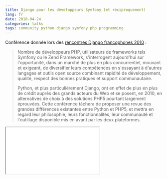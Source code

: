 ```yaml
---
title: Django pour les développeurs Symfony (et réciproquement)
lang: fr
date: 2010-04-24
categories: talks
tags: community python django symfony php programming
---
```


Conférence donnée lors des [rencontres Django francophones 2010](http://rencontres.django-fr.org/2010/)&nbsp;:

> Nombre de développeurs PHP, utilisateurs de frameworks tels Symfony ou le Zend Framework, s'interrogent aujourd'hui sur l'opportunité, dans un marché de plus en plus concurrentiel, mouvant et exigeant, de diversifier leurs compétences en s'essayant à d'autres langages et outils open source combinant rapidité de développement, qualité, respect des bonnes pratiques et support communautaire.
>
> Python, et plus particulièrement Django, ont en effet de plus en plus de crédit auprès des grands acteurs du Web et se posent, en 2010, en alternatives de choix à des solutions PHP5 pourtant largement éprouvées. Cette conférence tâchera de proposer une revue des grandes différences existantes entre Python et PHP5, et mettra en regard leur philosophie, leurs fonctionnalités, leur communauté et l'outillage disponible mis en avant par les deux plateformes.

<iframe src="//www.slideshare.net/slideshow/embed_code/3841024" class="slideshare">
    <p><a href="http://www.slideshare.net/nperriault/symfony-pour-les-dveloppeurs-django-et-rciproquement">Django pour les développeurs Symfony (et réciproquement)</a></p>
</iframe>
